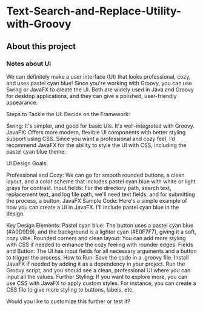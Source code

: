 # Text-Search-and-Replace-Utility-with-Groovy  

## About this project  

### Notes about UI

We can definitely make a user interface (UI) that looks professional, cozy, and uses pastel cyan blue! Since you're working with Groovy, you can use Swing or JavaFX to create the UI. Both are widely used in Java and Groovy for desktop applications, and they can give a polished, user-friendly appearance.

Steps to Tackle the UI:
Decide on the Framework:

Swing: It's simpler, and good for basic UIs. It's well-integrated with Groovy.
JavaFX: Offers more modern, flexible UI components with better styling support using CSS.
Since you want a professional and cozy feel, I’d recommend JavaFX for the ability to style the UI with CSS, including the pastel cyan blue theme.

UI Design Goals:

Professional and Cozy: We can go for smooth rounded buttons, a clean layout, and a color scheme that includes pastel cyan blue with white or light grays for contrast.
Input fields: For the directory path, search text, replacement text, and log file path, we'll need text fields, and for submitting the process, a button.
JavaFX Sample Code: Here's a simple example of how you can create a UI in JavaFX. I'll include pastel cyan blue in the design.  

Key Design Elements:
Pastel cyan blue: The button uses a pastel cyan blue (#A0D9D9), and the background is a lighter cyan (#E0F7F7), giving it a soft, cozy vibe.
Rounded corners and clean layout: You can add more styling with CSS if needed to enhance the cozy feeling with rounder edges.
Fields and Button: The UI has input fields for all necessary arguments and a button to trigger the process.
How to Run:
Save the code in a .groovy file.
Install JavaFX if needed by adding it as a dependency in your project.
Run the Groovy script, and you should see a clean, professional UI where you can input all the values.
Further Styling:
If you want to explore more, you can use CSS with JavaFX to apply custom styles. For instance, you can create a CSS file to give more styling to buttons, labels, etc.

Would you like to customize this further or test it?


